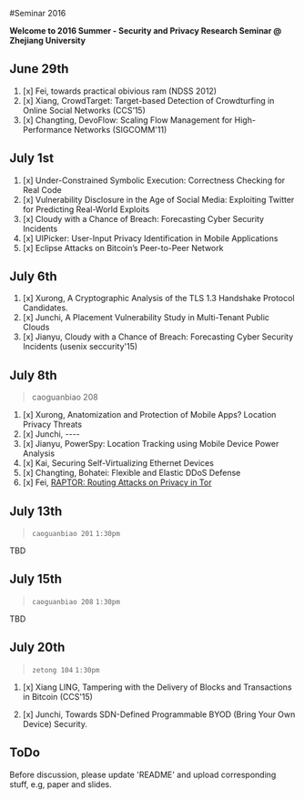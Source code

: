 ﻿#Seminar 2016

**Welcome to 2016 Summer - Security and Privacy Research Seminar @ Zhejiang University**
## June 29th

1. [x] Fei, towards practical obivious ram (NDSS 2012)
2. [x] Xiang, CrowdTarget: Target-based Detection of Crowdturfing in Online Social Networks (CCS’15)
3. [x] Changting, DevoFlow: Scaling Flow Management for High-Performance Networks (SIGCOMM'11)

## July 1st

1. [x] Under-Constrained Symbolic Execution: Correctness Checking for Real Code
2. [x] Vulnerability Disclosure in the Age of Social Media: Exploiting Twitter for Predicting Real-World Exploits
3. [x] Cloudy with a Chance of Breach: Forecasting Cyber Security Incidents
4. [x] UIPicker: User-Input Privacy Identification in Mobile Applications
5. [x] Eclipse Attacks on Bitcoin’s Peer-to-Peer Network

## July 6th

1. [x] Xurong, A Cryptographic Analysis of the TLS 1.3 Handshake Protocol Candidates.
2. [x] Junchi, A Placement Vulnerability Study in Multi-Tenant Public Clouds
3. [x] Jianyu, Cloudy with a Chance of Breach: Forecasting Cyber Security Incidents (usenix seccurity'15)


## July 8th

> caoguanbiao 208

1. [x] Xurong, Anatomization and Protection of Mobile Apps? Location Privacy Threats
2. [x] Junchi, ----
3. [x] Jianyu, PowerSpy: Location Tracking using Mobile Device Power Analysis
4. [x] Kai, Securing Self-Virtualizing Ethernet Devices
5. [x] Changting, Bohatei: Flexible and Elastic DDoS Defense
6. [x] Fei, [RAPTOR: Routing Attacks on Privacy in Tor](https://www.usenix.org/conference/usenixsecurity15/technical-sessions/presentation/sun)

## July 13th

> `caoguanbiao 201` `1:30pm`

TBD

## July 15th

> `caoguanbiao 208` `1:30pm`

TBD

## July 20th

> `zetong 104` `1:30pm`

1. [x] Xiang LING, Tampering with the Delivery of Blocks and Transactions in Bitcoin (CCS'15)

2. [x] Junchi, Towards SDN-Defined Programmable BYOD (Bring Your Own Device) Security.


## ToDo
Before discussion, please update 'README' and upload corresponding stuff, e.g, paper and slides.
